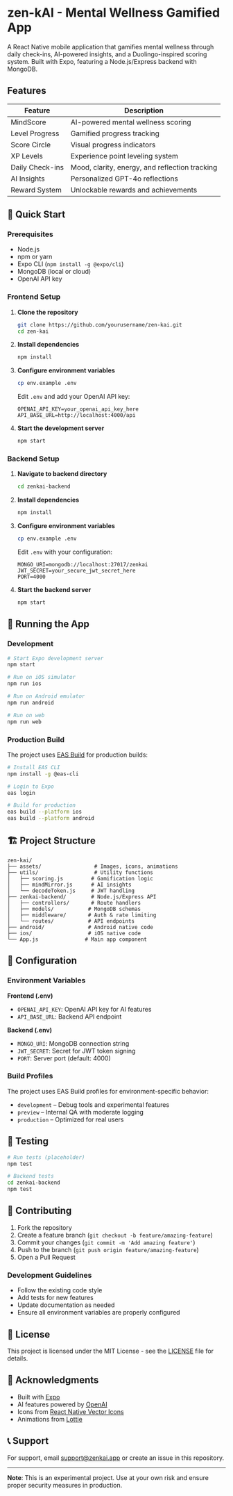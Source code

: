 # zen-kAI - Mental Wellness Gamified App

A React Native mobile application that gamifies mental wellness through daily check-ins, AI-powered insights, and a Duolingo-inspired scoring system. Built with Expo, featuring a Node.js/Express backend with MongoDB.

## Features

| Feature         | Description                                     |
|----------------|-------------------------------------------------|
| MindScore       | AI-powered mental wellness scoring              |
| Level Progress  | Gamified progress tracking                      |
| Score Circle    | Visual progress indicators                      |
| XP Levels       | Experience point leveling system                |
| Daily Check-ins | Mood, clarity, energy, and reflection tracking  |
| AI Insights     | Personalized GPT-4o reflections                 |
| Reward System   | Unlockable rewards and achievements             |


## 🚀 Quick Start

### Prerequisites

- Node.js
- npm or yarn
- Expo CLI (`npm install -g @expo/cli`)
- MongoDB (local or cloud)
- OpenAI API key

### Frontend Setup

1. **Clone the repository**
   ```bash
   git clone https://github.com/yourusername/zen-kai.git
   cd zen-kai
   ```

2. **Install dependencies**
   ```bash
   npm install
   ```

3. **Configure environment variables**
   ```bash
   cp env.example .env
   ```
   Edit `.env` and add your OpenAI API key:
   ```
   OPENAI_API_KEY=your_openai_api_key_here
   API_BASE_URL=http://localhost:4000/api
   ```

4. **Start the development server**
   ```bash
   npm start
   ```

### Backend Setup

1. **Navigate to backend directory**
   ```bash
   cd zenkai-backend
   ```

2. **Install dependencies**
   ```bash
   npm install
   ```

3. **Configure environment variables**
   ```bash
   cp env.example .env
   ```
   Edit `.env` with your configuration:
   ```
   MONGO_URI=mongodb://localhost:27017/zenkai
   JWT_SECRET=your_secure_jwt_secret_here
   PORT=4000
   ```

4. **Start the backend server**
   ```bash
   npm start
   ```

## 📱 Running the App

### Development
```bash
# Start Expo development server
npm start

# Run on iOS simulator
npm run ios

# Run on Android emulator
npm run android

# Run on web
npm run web
```

### Production Build

The project uses [EAS Build](https://docs.expo.dev/build/introduction/) for production builds:

```bash
# Install EAS CLI
npm install -g @eas-cli

# Login to Expo
eas login

# Build for production
eas build --platform ios
eas build --platform android
```

## 🏗️ Project Structure

```
zen-kai/
├── assets/                 # Images, icons, animations
├── utils/                  # Utility functions
│   ├── scoring.js         # Gamification logic
│   ├── mindMirror.js      # AI insights
│   └── decodeToken.js     # JWT handling
├── zenkai-backend/        # Node.js/Express API
│   ├── controllers/       # Route handlers
│   ├── models/           # MongoDB schemas
│   ├── middleware/       # Auth & rate limiting
│   └── routes/           # API endpoints
├── android/              # Android native code
├── ios/                  # iOS native code
└── App.js               # Main app component
```

## 🔧 Configuration

### Environment Variables

**Frontend (.env)**
- `OPENAI_API_KEY`: OpenAI API key for AI features
- `API_BASE_URL`: Backend API endpoint

**Backend (.env)**
- `MONGO_URI`: MongoDB connection string
- `JWT_SECRET`: Secret for JWT token signing
- `PORT`: Server port (default: 4000)

### Build Profiles

The project uses EAS Build profiles for environment-specific behavior:

- `development` – Debug tools and experimental features
- `preview` – Internal QA with moderate logging  
- `production` – Optimized for real users

## 🧪 Testing

```bash
# Run tests (placeholder)
npm test

# Backend tests
cd zenkai-backend
npm test
```

## 🤝 Contributing

1. Fork the repository
2. Create a feature branch (`git checkout -b feature/amazing-feature`)
3. Commit your changes (`git commit -m 'Add amazing feature'`)
4. Push to the branch (`git push origin feature/amazing-feature`)
5. Open a Pull Request

### Development Guidelines

- Follow the existing code style
- Add tests for new features
- Update documentation as needed
- Ensure all environment variables are properly configured

## 📄 License

This project is licensed under the MIT License - see the [LICENSE](LICENSE) file for details.

## 🙏 Acknowledgments

- Built with [Expo](https://expo.dev/)
- AI features powered by [OpenAI](https://openai.com/)
- Icons from [React Native Vector Icons](https://github.com/oblador/react-native-vector-icons)
- Animations from [Lottie](https://lottiefiles.com/)

## 📞 Support

For support, email support@zenkai.app or create an issue in this repository.

---

**Note**: This is an experimental project. Use at your own risk and ensure proper security measures in production.
